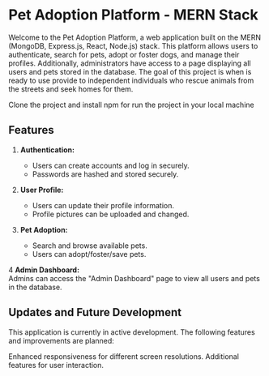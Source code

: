

# Pet Adoption Platform - MERN Stack

Welcome to the Pet Adoption Platform, a web application built on the MERN (MongoDB, Express.js, React, Node.js) stack. This platform allows users to authenticate, search for pets, adopt or foster dogs, and manage their profiles. Additionally, administrators have access to a page displaying all users and pets stored in the database. 
The goal of this project is when is ready to use provide to independent individuals who rescue animals from the streets and seek homes for them.

Clone the project and install npm for run the project in your local machine


## Features

1. **Authentication:**
   - Users can create accounts and log in securely.<br>
   - Passwords are hashed and stored securely.

2. **User Profile:**
   - Users can update their profile information.<br>
   - Profile pictures can be uploaded and changed.

3. **Pet Adoption:**
   - Search and browse available pets. <br>
   - Users can adopt/foster/save pets.
  
4 **Admin Dashboard:** 
<br>
Admins can access the "Admin Dashboard" page to view all users and pets in the database.


## Updates and Future Development
This application is currently in active development. The following features and improvements are planned:

Enhanced responsiveness for different screen resolutions.
Additional features for user interaction.

